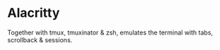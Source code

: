# Alacritty

Together with tmux, tmuxinator & zsh, emulates the terminal with tabs,
scrollback & sessions.
